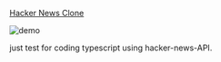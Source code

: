 [Hacker News Clone](https://hacker-news-iwase.firebaseapp.com/)

![demo](https://raw.githubusercontent.com/wiki/benibana2001/hknews_ts/images/hkni_demo_20191102.gif)



just test for coding typescript using hacker-news-API.